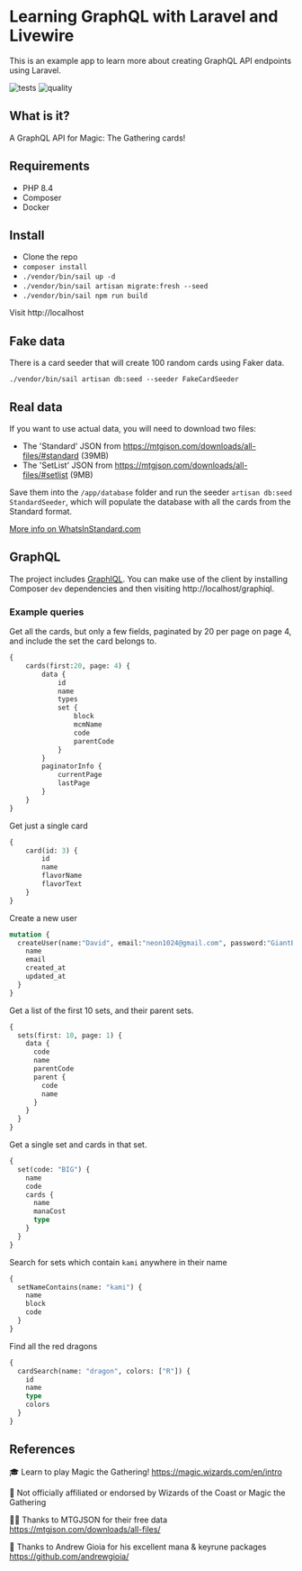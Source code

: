 # Learning GraphQL with Laravel and Livewire

This is an example app to learn more about creating GraphQL API endpoints using Laravel.

![tests](https://github.com/davidyell/Learning-GraphQL/actions/workflows/test.yml/badge.svg)
![quality](https://github.com/davidyell/Learning-GraphQL/actions/workflows/code-quality.yml/badge.svg)

## What is it?

A GraphQL API for Magic: The Gathering cards!

## Requirements

* PHP 8.4
* Composer
* Docker

## Install

- Clone the repo
- `composer install`
- `./vendor/bin/sail up -d`
- `./vendor/bin/sail artisan migrate:fresh --seed`
- `./vendor/bin/sail npm run build`

Visit http://localhost

## Fake data

There is a card seeder that will create 100 random cards using Faker data.

`./vendor/bin/sail artisan db:seed --seeder FakeCardSeeder`

## Real data

If you want to use actual data, you will need to download two files:

* The 'Standard' JSON from https://mtgjson.com/downloads/all-files/#standard (39MB)
* The 'SetList' JSON from https://mtgjson.com/downloads/all-files/#setlist (9MB)

Save them into the `/app/database` folder and run the seeder `artisan db:seed StandardSeeder`, which will populate the database with all the cards from the Standard format.

[More info on WhatsInStandard.com](https://whatsinstandard.com/)

## GraphQL

The project includes [GraphIQL](https://github.com/mll-lab/laravel-graphiql). You can make use of the client by installing Composer `dev` dependencies and then visiting http://localhost/graphiql.

### Example queries

Get all the cards, but only a few fields, paginated by 20 per page on page 4, and include the set the card belongs to.

```graphql
{
    cards(first:20, page: 4) {
        data {
            id
            name
            types
            set {
                block
                mcmName
                code
                parentCode
            }
        }
        paginatorInfo {
            currentPage
            lastPage
        }
    }
}
```

Get just a single card

```graphql
{
    card(id: 3) {
        id
        name
        flavorName
        flavorText
    }
}
```

Create a new user

```graphql
mutation {
  createUser(name:"David", email:"neon1024@gmail.com", password:"GiantBananaBoat") {
    name
    email
    created_at
    updated_at
  }
}
```

Get a list of the first 10 sets, and their parent sets.

```graphql
{
  sets(first: 10, page: 1) {
    data {
      code
      name
      parentCode
      parent {
        code
        name
      }
    }
  }
}
```

Get a single set and cards in that set.

```graphql
{
  set(code: "BIG") {
    name
    code
    cards {
      name
      manaCost
      type
    }
  }
}
```

Search for sets which contain `kami` anywhere in their name

```graphql
{
  setNameContains(name: "kami") {
    name
    block
    code
  }
}
```

Find all the red dragons

```graphql
{
  cardSearch(name: "dragon", colors: ["R"]) {
    id
    name
    type
    colors
  }
}
```

## References

🎓 Learn to play Magic the Gathering! https://magic.wizards.com/en/intro

🙅 Not officially affiliated or endorsed by Wizards of the Coast or Magic the Gathering

🙇‍♂️ Thanks to MTGJSON for their free data https://mtgjson.com/downloads/all-files/

🎁 Thanks to Andrew Gioia for his excellent mana & keyrune packages https://github.com/andrewgioia/
